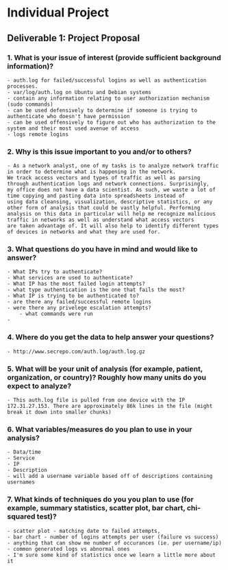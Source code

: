 # Individual Project
## Deliverable 1: Project Proposal
### 1. What is your issue of interest (provide sufficient background information)?
    - auth.log for failed/successful logins as well as authentication processes.
    - var/log/auth.log on Ubuntu and Debian systems
    - contain any information relating to user authorization mechanism (sudo commands)
    - can be used defensively to determine if someone is trying to authenticate who doesn't have permission
    - can be used offensively to figure out who has authorization to the system and their most used avenue of access
    - logs remote logins

### 2. Why is this issue important to you and/or to others?
    - As a network analyst, one of my tasks is to analyze network traffic in order to determine what is happening in the network. 
    We track access vectors and types of traffic as well as parsing through authentication logs and network connections. Surprisingly, 
    my office does not have a data scientist. As such, we waste a lot of time copying and pasting data into spreadsheets instead of 
    using data cleansing, visualization, descriptive statistics, or any other form of analysis that could be vastly helpful. Performing 
    analysis on this data in particular will help me recognize malicious traffic in networks as well as understand what access vectors 
    are taken advantage of. It will also help to identify different types of devices in networks and what they are used for.

### 3. What questions do you have in mind and would like to answer?
    - What IPs try to authenticate?
    - What services are used to authenticate?
    - What IP has the most failed login attempts?
    - what type authentication is the one that fails the most?
    - What IP is trying to be authenticated to?
    - are there any failed/successful remote logins
    - were there any privelege escalation attempts?
        - what commands were run
    - 

### 4. Where do you get the data to help answer your questions?
    - http://www.secrepo.com/auth.log/auth.log.gz

### 5. What will be your unit of analysis (for example, patient, organization, or country)? Roughly how many units do you expect to analyze?
    - This auth.log file is pulled from one device with the IP 172.31.27.153. There are approximately 86k lines in the file (might break it down into smaller chunks)

### 6. What variables/measures do you plan to use in your analysis?
    - Data/time
    - Service
    - IP
    - Description
    - will add a username variable based off of descriptions containing usernames

### 7. What kinds of techniques do you you plan to use (for example, summary statistics, scatter plot, bar chart, chi-squared test)?
    - scatter plot - matching date to failed attempts,
    - bar chart - number of logins attempts per user (failure vs success)
    - anything that can show me number of occurances (ie. per username/ip)
    - common generated logs vs abnormal ones
    - I'm sure some kind of statistics once we learn a little more about it

